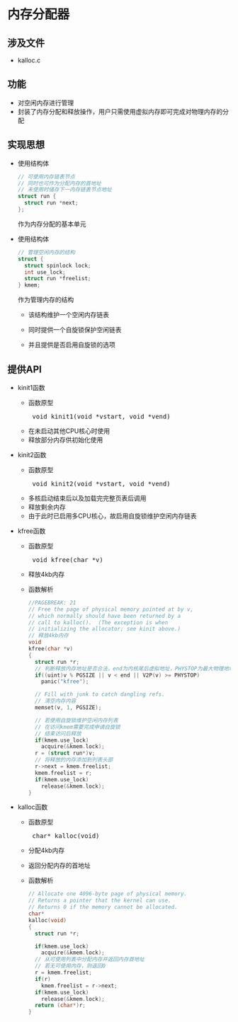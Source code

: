 # 内存分配器

## 涉及文件

* kalloc.c

## 功能

* 对空闲内存进行管理
* 封装了内存分配和释放操作，用户只需使用虚拟内存即可完成对物理内存的分配

## 实现思想

* 使用结构体

  ``` c
  // 可使用内存链表节点
  // 同时也可作为分配内存的首地址
  // 未使用时储存下一内存链表节点地址
  struct run {
    struct run *next;
  };
  ```

  作为内存分配的基本单元

* 使用结构体

  ```c
  // 管理空闲内存的结构
  struct {
    struct spinlock lock;
    int use_lock;
    struct run *freelist;
  } kmem;
  ```

  作为管理内存的结构

  * 该结构维护一个空闲内存链表

  * 同时提供一个自旋锁保护空闲链表
  * 并且提供是否启用自旋锁的选项

## 提供API

* kinit1函数
  * 函数原型 <pre> void kinit1(void *vstart, void *vend)</pre>
  * 在未启动其他CPU核心时使用
  * 释放部分内存供初始化使用

* kinit2函数

  * 函数原型 <pre> void kinit2(void *vstart, void *vend)</pre>
  * 多核启动结束后以及加载完完整页表后调用
  * 释放剩余内存
  * 由于此时已启用多CPU核心，故启用自旋锁维护空闲内存链表

* kfree函数

  * 函数原型 <pre> void kfree(char *v)</pre>

  * 释放4kb内存

  * 函数解析

    ``` c
    //PAGEBREAK: 21
    // Free the page of physical memory pointed at by v,
    // which normally should have been returned by a
    // call to kalloc().  (The exception is when
    // initializing the allocator; see kinit above.)
    // 释放4kb内存
    void
    kfree(char *v)
    {
      struct run *r;
      // 判断释放内存地址是否合法，end为内核尾后虚拟地址，PHYSTOP为最大物理地址
      if((uint)v % PGSIZE || v < end || V2P(v) >= PHYSTOP)
        panic("kfree");
    
      // Fill with junk to catch dangling refs.
      // 清空内存内容
      memset(v, 1, PGSIZE);
    
      // 若使用自旋锁维护空闲内存列表
      // 在访问kmem需要完成申请自旋锁
      // 结束访问后释放
      if(kmem.use_lock)
        acquire(&kmem.lock);
      r = (struct run*)v;
      // 将释放的内存添加到列表头部
      r->next = kmem.freelist;
      kmem.freelist = r;
      if(kmem.use_lock)
        release(&kmem.lock);
    }
    ```

* kalloc函数

  * 函数原型 <pre> char* kalloc(void) </pre>

  * 分配4kb内存

  * 返回分配内存的首地址

  * 函数解析

    ``` c
    // Allocate one 4096-byte page of physical memory.
    // Returns a pointer that the kernel can use.
    // Returns 0 if the memory cannot be allocated.
    char*
    kalloc(void)
    {
      struct run *r;
    
      if(kmem.use_lock)
        acquire(&kmem.lock);
      // 从可使用列表中分配内存并返回内存首地址
      // 若无可使用内存，则返回0
      r = kmem.freelist;
      if(r)
        kmem.freelist = r->next;
      if(kmem.use_lock)
        release(&kmem.lock);
      return (char*)r;
    }
    ```

    